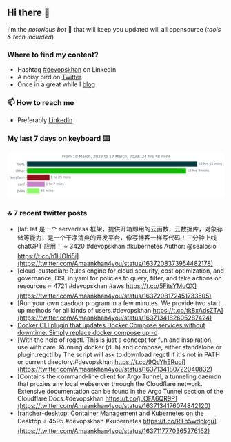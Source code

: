 <!--- [![Hits](https://hits.seeyoufarm.com/api/count/incr/badge.svg?url=https%3A%2F%2Fgithub.com%2Fakhan4u%2Fhit-counter&count_bg=%2379C83D&title_bg=%23555555&icon=&icon_color=%23E7E7E7&title=visits&edge_flat=false)](https://hits.seeyoufarm.com) --->

## Hi there 👋

I'm the _notorious bot_ 🤣 that will keep you updated will all opensource (_tools & tech included_) 

### Where to find my content?

* Hashtag [#devopskhan](https://www.linkedin.com/feed/hashtag/devopskhan) on LinkedIn
* A noisy bird on [Twitter](https://twitter.com/Amaankhan4you)
* Once in a great while I [blog](https://linuxparrot.netlify.app) 


### 📫 **How to reach me**

* Preferably [LinkedIn](https://www.linkedin.com/in/amaan-khan-linux-ninja)

### My last 7 days on keyboard ⌨️

<img src="https://github.com/akhan4u/akhan4u/blob/main/images/stat.svg" alt="Amaan's Wakatime Activity!"/>

### 🔝 7 recent twitter posts
<!-- DEVDOJO:START -->
- [laf: laf 是一个 serverless 框架，提供开箱即用的云函数，云数据库，对象存储等能力，是一个干净清爽的开发平台，像写博客一样写代码！三分钟上线 chatGPT 应用！
⭐️ 3420
#devopskhan #kubernetes
Author: @sealosio
https://t.co/h1lJOlri5i](https://twitter.com/Amaankhan4you/status/1637208373954482178)
- [cloud-custodian: Rules engine for cloud security, cost optimization, and governance, DSL in yaml for policies to query, filter, and take actions on resources
⭐️ 4721
#devopskhan #aws
https://t.co/5FitsYMuQX](https://twitter.com/Amaankhan4you/status/1637208172451733505)
- [Run your own casdoor program in a few minutes. We provide two start up methods for all kinds of users.#devopskhan https://t.co/tk8xAdsZTA](https://twitter.com/Amaankhan4you/status/1637134182605287424)
- [Docker CLI plugin that updates Docker Compose services without downtime. Simply replace docker compose up -d](https://twitter.com/Amaankhan4you/status/1637134178591338496)
- [With the help of regctl. This is just a concept for fun and inspiration, use with care. Running docker &lpar;duh&rpar; and compose, either standalone or plugin.regctl by The script will ask to download regctl if it&#39;s not in PATH or current directory.#devopskhan https://t.co/9QcYhERuoi](https://twitter.com/Amaankhan4you/status/1637134180722040832)
- [Contains the command-line client for Argo Tunnel, a tunneling daemon that proxies any local webserver through the Cloudflare network. Extensive documentation can be found in the Argo Tunnel section of the Cloudflare Docs.#devopskhan https://t.co/jLOFA6QR9P](https://twitter.com/Amaankhan4you/status/1637134176074842120)
- [rancher-desktop: Container Management and Kubernetes on the Desktop
⭐️ 4595
#devopskhan #kubernetes
https://t.co/RTb5wdpkgu](https://twitter.com/Amaankhan4you/status/1637117770365276162)
<!-- DEVDOJO:END -->

<!-- ![Amaan's GitHub stats](https://github-readme-stats.vercel.app/api?username=akhan4u&count_private=true&show_icons=true&hide=contribs) -->
